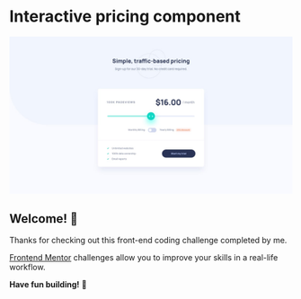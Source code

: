 # Interactive pricing component

![Design preview for the Interactive pricing component coding challenge](./src/design/desktop-design.jpg)

## Welcome! 👋

Thanks for checking out this front-end coding challenge completed by me.

[Frontend Mentor](https://www.frontendmentor.io) challenges allow you to improve your skills in a real-life workflow.



**Have fun building!** 🚀
